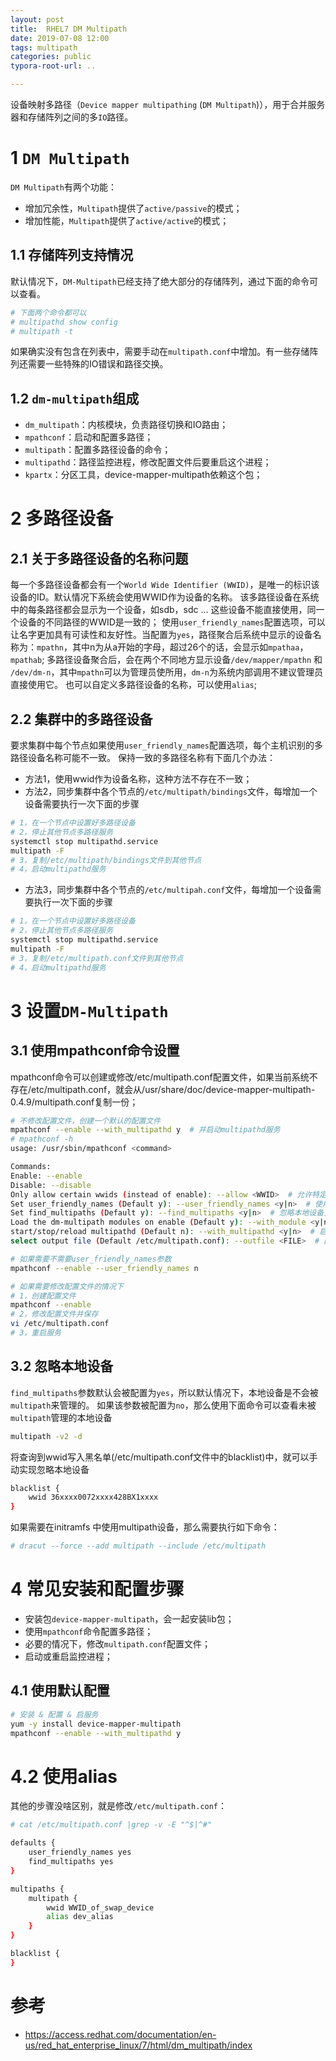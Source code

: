 ```yaml
---
layout: post
title:  RHEL7 DM Multipath
date: 2019-07-08 12:00
tags: multipath 
categories: public
typora-root-url: ..

---
```




设备映射多路径（`Device mapper multipathing` (`DM Multipath`)），用于合并服务器和存储阵列之间的多`IO`路径。

# 1 `DM Multipath`

`DM Multipath`有两个功能：

- 增加冗余性，`Multipath`提供了`active/passive`的模式；
- 增加性能，`Multipath`提供了`active/active`的模式；


## 1.1 存储阵列支持情况

默认情况下，`DM-Multipath`已经支持了绝大部分的存储阵列，通过下面的命令可以查看。

```bash
# 下面两个命令都可以
# multipathd show config
# multipath -t
```

如果确实没有包含在列表中，需要手动在`multipath.conf`中增加。有一些存储阵列还需要一些特殊的IO错误和路径交换。


## 1.2 `dm-multipath`组成

- `dm_multipath`：内核模块，负责路径切换和IO路由；
- `mpathconf`：启动和配置多路径；
- `multipath`：配置多路径设备的命令；
- `multipathd`：路径监控进程，修改配置文件后要重启这个进程；
- `kpartx`：分区工具，device-mapper-multipath依赖这个包；




# 2  多路径设备

## 2.1 关于多路径设备的名称问题 

每一个多路径设备都会有一个`World Wide Identifier (WWID)`，是唯一的标识该设备的ID。默认情况下系统会使用WWID作为设备的名称。
该多路径设备在系统中的每条路径都会显示为一个设备，如sdb，sdc ...  这些设备不能直接使用，同一个设备的不同路径的WWID是一致的；
使用`user_friendly_names`配置选项，可以让名字更加具有可读性和友好性。当配置为`yes`，路径聚合后系统中显示的设备名称为：`mpathn`，其中n为从a开始的字母，超过26个的话，会显示如`mpathaa`，`mpathab`;
多路径设备聚合后，会在两个不同地方显示设备`/dev/mapper/mpathn` 和` /dev/dm-n`，其中`mpathn`可以为管理员使所用，`dm-n`为系统内部调用不建议管理员直接使用它。
也可以自定义多路径设备的名称，可以使用`alias`;

## 2.2 集群中的多路径设备

要求集群中每个节点如果使用`user_friendly_names`配置选项，每个主机识别的多路径设备名称可能不一致。
保持一致的多路径名称有下面几个办法：
- 方法1，使用wwid作为设备名称，这种方法不存在不一致；
- 方法2，同步集群中各个节点的`/etc/multipath/bindings`文件，每增加一个设备需要执行一次下面的步骤

```bash
# 1，在一个节点中设置好多路径设备
# 2，停止其他节点多路径服务
systemctl stop multipathd.service
multipath -F
# 3，复制/etc/multipath/bindings文件到其他节点
# 4，启动multipathd服务
```

- 方法3，同步集群中各个节点的`/etc/multipah.conf`文件，每增加一个设备需要执行一次下面的步骤

```bash
# 1，在一个节点中设置好多路径设备
# 2，停止其他节点多路径服务
systemctl stop multipathd.service
multipath -F
# 3，复制/etc/multipath.conf文件到其他节点
# 4，启动multipathd服务
```


# 3 设置`DM-Multipath`

## 3.1 使用mpathconf命令设置

mpathconf命令可以创建或修改/etc/multipath.conf配置文件，如果当前系统不存在/etc/multipath.conf，就会从/usr/share/doc/device-mapper-multipath-0.4.9/multipath.conf复制一份；

```bash
# 不修改配置文件，创建一个默认的配置文件
mpathconf --enable --with_multipathd y  # 并启动multipathd服务
# mpathconf -h
usage: /usr/sbin/mpathconf <command>

Commands:
Enable: --enable
Disable: --disable
Only allow certain wwids (instead of enable): --allow <WWID>  # 允许特定的wwid
Set user_friendly_names (Default y): --user_friendly_names <y|n>  # 使用友好的名称，会被写到/etc/multipath.conf中
Set find_multipaths (Default y): --find_multipaths <y|n>  # 忽略本地设备，会被写到/etc/multipath.conf中
Load the dm-multipath modules on enable (Default y): --with_module <y|n> # 加载内核，手动加载命令modprobe dm-multipath
start/stop/reload multipathd (Default n): --with_multipathd <y|n>  # 启动multipath服务，默认不启动
select output file (Default /etc/multipath.conf): --outfile <FILE>  # 配置问价路径

# 如果需要不需要user_friendly_names参数
mpathconf --enable --user_friendly_names n
```
```bash
# 如果需要修改配置文件的情况下
# 1，创建配置文件
mpathconf --enable
# 2，修改配置文件并保存
vi /etc/multipath.conf
# 3，重启服务
```

## 3.2 忽略本地设备

`find_multipaths`参数默认会被配置为`yes`，所以默认情况下，本地设备是不会被`multipath`来管理的。
如果该参数被配置为`no`，那么使用下面命令可以查看未被`multipath`管理的本地设备

```bash
multipath -v2 -d 
```

将查询到wwid写入黑名单(/etc/multipath.conf文件中的blacklist)中，就可以手动实现忽略本地设备

```bash
blacklist {
    wwid 36xxxx0072xxxx428BX1xxxx
}
```

如果需要在initramfs 中使用multipath设备，那么需要执行如下命令：

```bash
# dracut --force --add multipath --include /etc/multipath
```

# 4 常见安装和配置步骤

- 安装包`device-mapper-multipath`，会一起安装lib包；
- 使用`mpathconf`命令配置多路径；
- 必要的情况下，修改`multipath.conf`配置文件；
- 启动或重启监控进程；

## 4.1 使用默认配置

```bash
# 安装 & 配置 & 启服务
yum -y install device-mapper-multipath 
mpathconf --enable --with_multipathd y
```

# 4.2 使用alias

其他的步骤没啥区别，就是修改`/etc/multipath.conf`：

```bash
# cat /etc/multipath.conf |grep -v -E "^$|^#"

defaults {
    user_friendly_names yes
    find_multipaths yes
}

multipaths {
    multipath {
        wwid WWID_of_swap_device
        alias dev_alias
    }
}

blacklist {
}

```


# 参考

- https://access.redhat.com/documentation/en-us/red_hat_enterprise_linux/7/html/dm_multipath/index
